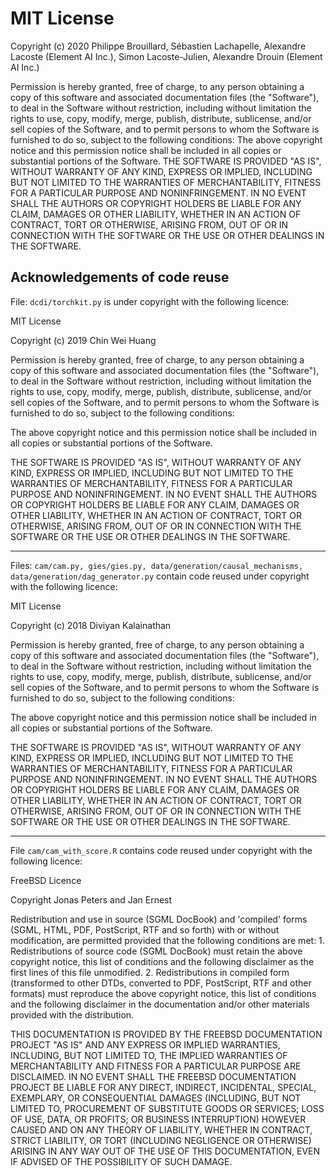 # MIT License

Copyright (c) 2020 Philippe Brouillard, Sébastien Lachapelle, Alexandre Lacoste (Element AI Inc.), Simon Lacoste-Julien, Alexandre Drouin (Element AI Inc.)

Permission is hereby granted, free of charge, to any person obtaining a copy
of this software and associated documentation files (the "Software"), to deal
in the Software without restriction, including without limitation the rights
to use, copy, modify, merge, publish, distribute, sublicense, and/or sell
copies of the Software, and to permit persons to whom the Software is
furnished to do so, subject to the following conditions:
The above copyright notice and this permission notice shall be included in all
copies or substantial portions of the Software.
THE SOFTWARE IS PROVIDED "AS IS", WITHOUT WARRANTY OF ANY KIND, EXPRESS OR
IMPLIED, INCLUDING BUT NOT LIMITED TO THE WARRANTIES OF MERCHANTABILITY,
FITNESS FOR A PARTICULAR PURPOSE AND NONINFRINGEMENT. IN NO EVENT SHALL THE
AUTHORS OR COPYRIGHT HOLDERS BE LIABLE FOR ANY CLAIM, DAMAGES OR OTHER
LIABILITY, WHETHER IN AN ACTION OF CONTRACT, TORT OR OTHERWISE, ARISING FROM,
OUT OF OR IN CONNECTION WITH THE SOFTWARE OR THE USE OR OTHER DEALINGS IN THE
SOFTWARE.


## Acknowledgements of code reuse

File: `dcdi/torchkit.py` is under copyright with the following licence:
 
MIT License

Copyright (c) 2019 Chin Wei Huang

Permission is hereby granted, free of charge, to any person obtaining a copy
of this software and associated documentation files (the "Software"), to deal
in the Software without restriction, including without limitation the rights
to use, copy, modify, merge, publish, distribute, sublicense, and/or sell
copies of the Software, and to permit persons to whom the Software is
furnished to do so, subject to the following conditions:

The above copyright notice and this permission notice shall be included in all
copies or substantial portions of the Software.

THE SOFTWARE IS PROVIDED "AS IS", WITHOUT WARRANTY OF ANY KIND, EXPRESS OR
IMPLIED, INCLUDING BUT NOT LIMITED TO THE WARRANTIES OF MERCHANTABILITY,
FITNESS FOR A PARTICULAR PURPOSE AND NONINFRINGEMENT. IN NO EVENT SHALL THE
AUTHORS OR COPYRIGHT HOLDERS BE LIABLE FOR ANY CLAIM, DAMAGES OR OTHER
LIABILITY, WHETHER IN AN ACTION OF CONTRACT, TORT OR OTHERWISE, ARISING FROM,
OUT OF OR IN CONNECTION WITH THE SOFTWARE OR THE USE OR OTHER DEALINGS IN THE
SOFTWARE.


---

Files: `cam/cam.py, gies/gies.py, data/generation/causal_mechanisms, data/generation/dag_generator.py` contain code reused under copyright with the following licence:

MIT License

Copyright (c) 2018 Diviyan Kalainathan

Permission is hereby granted, free of charge, to any person obtaining a copy of this software and associated documentation files (the "Software"), to deal in the Software without restriction, including without limitation the rights to use, copy, modify, merge, publish, distribute, sublicense, and/or sell copies of the Software, and to permit persons to whom the Software is furnished to do so, subject to the following conditions:

The above copyright notice and this permission notice shall be included in all copies or substantial portions of the Software.

THE SOFTWARE IS PROVIDED "AS IS", WITHOUT WARRANTY OF ANY KIND, EXPRESS OR IMPLIED, INCLUDING BUT NOT LIMITED TO THE WARRANTIES OF MERCHANTABILITY, FITNESS FOR A PARTICULAR PURPOSE AND NONINFRINGEMENT. IN NO EVENT SHALL THE AUTHORS OR COPYRIGHT HOLDERS BE LIABLE FOR ANY CLAIM, DAMAGES OR OTHER LIABILITY, WHETHER IN AN ACTION OF CONTRACT, TORT OR OTHERWISE, ARISING FROM, OUT OF OR IN CONNECTION WITH THE SOFTWARE OR THE USE OR OTHER DEALINGS IN THE SOFTWARE.


---
File `cam/cam_with_score.R` contains code reused under copyright with the following licence:

FreeBSD Licence

Copyright Jonas Peters and Jan Ernest

Redistribution and use in source (SGML DocBook) and 'compiled' forms (SGML, HTML, PDF, PostScript, 
RTF and so forth) with or without modification, are permitted provided that the following conditions are 
met:
    1. Redistributions of source code (SGML DocBook) must retain the above copyright notice, this list of 
       conditions and the following disclaimer as the first lines of this file unmodified.
    2. Redistributions in compiled form (transformed to other DTDs, converted to PDF, PostScript, RTF 
       and other formats) must reproduce the above copyright notice, this list of conditions and the 
       following disclaimer in the documentation and/or other materials provided with the distribution.

THIS DOCUMENTATION IS PROVIDED BY THE FREEBSD DOCUMENTATION PROJECT "AS IS" 
AND ANY EXPRESS OR IMPLIED WARRANTIES, INCLUDING, BUT NOT LIMITED TO, THE IMPLIED WARRANTIES OF 
MERCHANTABILITY AND FITNESS FOR A PARTICULAR PURPOSE ARE DISCLAIMED. IN NO EVENT SHALL 
THE FREEBSD DOCUMENTATION PROJECT BE LIABLE FOR ANY DIRECT, INDIRECT, INCIDENTAL, SPECIAL, 
EXEMPLARY, OR CONSEQUENTIAL DAMAGES (INCLUDING, BUT NOT LIMITED TO, PROCUREMENT OF 
SUBSTITUTE GOODS OR SERVICES; LOSS OF USE, DATA, OR PROFITS; OR BUSINESS INTERRUPTION) 
HOWEVER CAUSED AND ON ANY THEORY OF LIABILITY, WHETHER IN CONTRACT, STRICT LIABILITY, OR 
TORT (INCLUDING NEGLIGENCE OR OTHERWISE) ARISING IN ANY WAY OUT OF THE USE OF THIS 
DOCUMENTATION, EVEN IF ADVISED OF THE POSSIBILITY OF SUCH DAMAGE.
